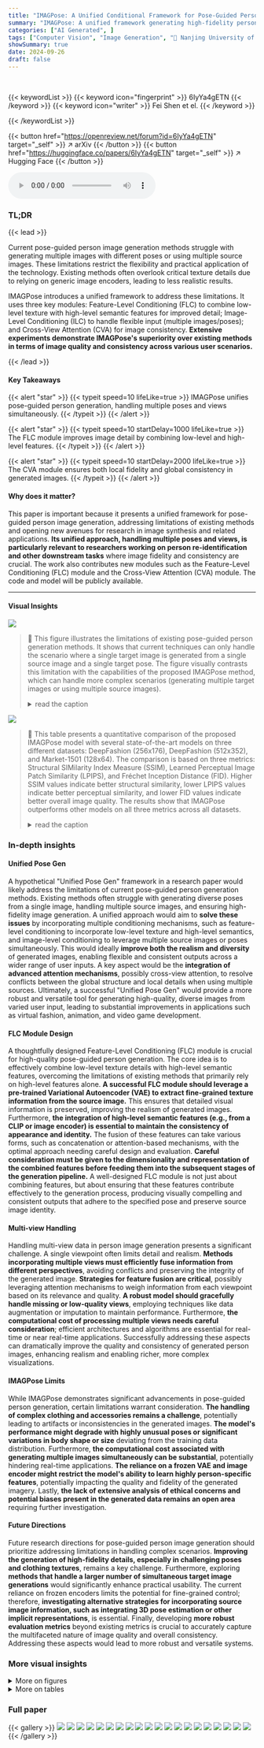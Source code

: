 ```yaml
---
title: "IMAGPose: A Unified Conditional Framework for Pose-Guided Person Generation"
summary: "IMAGPose: A unified framework generating high-fidelity person images from single or multiple source images & poses, addressing existing methods' limitations."
categories: ["AI Generated", ]
tags: ["Computer Vision", "Image Generation", "🏢 Nanjing University of Science and Technology",]
showSummary: true
date: 2024-09-26
draft: false
---
```


<br>

{{< keywordList >}}
{{< keyword icon="fingerprint" >}} 6IyYa4gETN {{< /keyword >}}
{{< keyword icon="writer" >}} Fei Shen et el. {{< /keyword >}}
 
{{< /keywordList >}}

{{< button href="https://openreview.net/forum?id=6IyYa4gETN" target="_self" >}}
↗ arXiv
{{< /button >}}
{{< button href="https://huggingface.co/papers/6IyYa4gETN" target="_self" >}}
↗ Hugging Face
{{< /button >}}



<audio controls>
    <source src="https://ai-paper-reviewer.com/6IyYa4gETN/podcast.wav" type="audio/wav">
    Your browser does not support the audio element.
</audio>


### TL;DR


{{< lead >}}

Current pose-guided person image generation methods struggle with generating multiple images with different poses or using multiple source images.  These limitations restrict the flexibility and practical application of the technology.  Existing methods often overlook critical texture details due to relying on generic image encoders, leading to less realistic results. 

IMAGPose introduces a unified framework to address these limitations.  It uses three key modules: Feature-Level Conditioning (FLC) to combine low-level texture with high-level semantic features for improved detail; Image-Level Conditioning (ILC) to handle flexible input (multiple images/poses); and Cross-View Attention (CVA) for image consistency.  **Extensive experiments demonstrate IMAGPose's superiority over existing methods in terms of image quality and consistency across various user scenarios.**

{{< /lead >}}


#### Key Takeaways

{{< alert "star" >}}
{{< typeit speed=10 lifeLike=true >}} IMAGPose unifies pose-guided person generation, handling multiple poses and views simultaneously. {{< /typeit >}}
{{< /alert >}}

{{< alert "star" >}}
{{< typeit speed=10 startDelay=1000 lifeLike=true >}} The FLC module improves image detail by combining low-level and high-level features. {{< /typeit >}}
{{< /alert >}}

{{< alert "star" >}}
{{< typeit speed=10 startDelay=2000 lifeLike=true >}} The CVA module ensures both local fidelity and global consistency in generated images. {{< /typeit >}}
{{< /alert >}}

#### Why does it matter?
This paper is important because it presents a unified framework for pose-guided person image generation, addressing limitations of existing methods and opening new avenues for research in image synthesis and related applications.  **Its unified approach, handling multiple poses and views, is particularly relevant to researchers working on  person re-identification and other downstream tasks** where image fidelity and consistency are crucial. The work also contributes new modules such as the Feature-Level Conditioning (FLC) module and the Cross-View Attention (CVA) module. The code and model will be publicly available.

------
#### Visual Insights



![](https://ai-paper-reviewer.com/6IyYa4gETN/figures_1_1.jpg)

> 🔼 This figure illustrates the limitations of existing pose-guided person generation methods.  It shows that current techniques can only handle the scenario where a single target image is generated from a single source image and a single target pose.  The figure visually contrasts this limitation with the capabilities of the proposed IMAGPose method, which can handle more complex scenarios (generating multiple target images or using multiple source images).
> <details>
> <summary>read the caption</summary>
> Figure 1: Existing methods can only support generating a target image from one source image and one target pose.
> </details>





![](https://ai-paper-reviewer.com/6IyYa4gETN/tables_5_1.jpg)

> 🔼 This table presents a quantitative comparison of the proposed IMAGPose model with several state-of-the-art models on three different datasets: DeepFashion (256x176), DeepFashion (512x352), and Market-1501 (128x64).  The comparison is based on three metrics: Structural SIMilarity Index Measure (SSIM), Learned Perceptual Image Patch Similarity (LPIPS), and Fréchet Inception Distance (FID). Higher SSIM values indicate better structural similarity, lower LPIPS values indicate better perceptual similarity, and lower FID values indicate better overall image quality. The results show that IMAGPose outperforms other models on all three metrics across all datasets.
> <details>
> <summary>read the caption</summary>
> Table 1: Quantitative comparison of the proposed IMAGPose with several state-of-the-art models.
> </details>





### In-depth insights


#### Unified Pose Gen
A hypothetical "Unified Pose Gen" framework in a research paper would likely address the limitations of current pose-guided person generation methods.  Existing methods often struggle with generating diverse poses from a single image, handling multiple source images, and ensuring high-fidelity image generation. A unified approach would aim to **solve these issues** by incorporating multiple conditioning mechanisms, such as feature-level conditioning to incorporate low-level texture and high-level semantics, and image-level conditioning to leverage multiple source images or poses simultaneously. This would ideally **improve both the realism and diversity** of generated images, enabling flexible and consistent outputs across a wider range of user inputs.  A key aspect would be the **integration of advanced attention mechanisms**, possibly cross-view attention, to resolve conflicts between the global structure and local details when using multiple sources. Ultimately, a successful "Unified Pose Gen" would provide a more robust and versatile tool for generating high-quality, diverse images from varied user input, leading to substantial improvements in applications such as virtual fashion, animation, and video game development.

#### FLC Module Design
A thoughtfully designed Feature-Level Conditioning (FLC) module is crucial for high-quality pose-guided person generation.  The core idea is to effectively combine low-level texture details with high-level semantic features, overcoming the limitations of existing methods that primarily rely on high-level features alone.  **A successful FLC module should leverage a pre-trained Variational Autoencoder (VAE) to extract fine-grained texture information from the source image.** This ensures that detailed visual information is preserved, improving the realism of generated images.  Furthermore, **the integration of high-level semantic features (e.g., from a CLIP or image encoder) is essential to maintain the consistency of appearance and identity.** The fusion of these features can take various forms, such as concatenation or attention-based mechanisms, with the optimal approach needing careful design and evaluation.  **Careful consideration must be given to the dimensionality and representation of the combined features before feeding them into the subsequent stages of the generation pipeline.**  A well-designed FLC module is not just about combining features, but about ensuring that these features contribute effectively to the generation process, producing visually compelling and consistent outputs that adhere to the specified pose and preserve source image identity.

#### Multi-view Handling
Handling multi-view data in person image generation presents a significant challenge.  A single viewpoint often limits detail and realism.  **Methods incorporating multiple views must efficiently fuse information from different perspectives**, avoiding conflicts and preserving the integrity of the generated image.  **Strategies for feature fusion are critical**, possibly leveraging attention mechanisms to weigh information from each viewpoint based on its relevance and quality.  **A robust model should gracefully handle missing or low-quality views**, employing techniques like data augmentation or imputation to maintain performance.  Furthermore, **the computational cost of processing multiple views needs careful consideration**; efficient architectures and algorithms are essential for real-time or near real-time applications.  Successfully addressing these aspects can dramatically improve the quality and consistency of generated person images, enhancing realism and enabling richer, more complex visualizations.

#### IMAGPose Limits
While IMAGPose demonstrates significant advancements in pose-guided person generation, certain limitations warrant consideration.  **The handling of complex clothing and accessories remains a challenge**, potentially leading to artifacts or inconsistencies in the generated images.  **The model's performance might degrade with highly unusual poses or significant variations in body shape or size** deviating from the training data distribution.  Furthermore, **the computational cost associated with generating multiple images simultaneously can be substantial**, potentially hindering real-time applications.  **The reliance on a frozen VAE and image encoder might restrict the model's ability to learn highly person-specific features**, potentially impacting the quality and fidelity of the generated imagery. Lastly, **the lack of extensive analysis of ethical concerns and potential biases present in the generated data remains an open area** requiring further investigation.

#### Future Directions
Future research directions for pose-guided person image generation should prioritize addressing limitations in handling complex scenarios.  **Improving the generation of high-fidelity details, especially in challenging poses and clothing textures**, remains a key challenge.  Furthermore, exploring **methods that handle a larger number of simultaneous target image generations** would significantly enhance practical usability.  The current reliance on frozen encoders limits the potential for fine-grained control; therefore, **investigating alternative strategies for incorporating source image information, such as integrating 3D pose estimation or other implicit representations**, is essential.  Finally, developing **more robust evaluation metrics** beyond existing metrics is crucial to accurately capture the multifaceted nature of image quality and overall consistency.  Addressing these aspects would lead to more robust and versatile systems.


### More visual insights

<details>
<summary>More on figures
</summary>


![](https://ai-paper-reviewer.com/6IyYa4gETN/figures_3_1.jpg)

> 🔼 This figure illustrates the architecture of the IMAGPose model, a unified conditional framework for pose-guided person generation.  It highlights the three main modules: Feature-Level Conditioning (FLC), Image-Level Conditioning (ILC), and Cross-View Attention (CVA). The FLC module addresses the issue of missing texture details by combining low-level and high-level features. The ILC module handles diverse user scenarios by injecting variable numbers of source images and using a masking strategy. The CVA module ensures image consistency by using a combination of global and local cross-attention.  The figure shows the flow of data through these modules, starting from the source image and target pose(s) and culminating in the generation of high-quality target person images.
> <details>
> <summary>read the caption</summary>
> Figure 2: The IMAGPose is a unified conditional framework designed to generate high-fidelity and high-quality target person images under various conditions. IMAGPose aims to address the issue of detail texture loss, achieve an alignment of person images and poses, and ensure the person images' local fidelity and global consistency.
> </details>



![](https://ai-paper-reviewer.com/6IyYa4gETN/figures_4_1.jpg)

> 🔼 This figure illustrates how the masking strategy in the IMAGPose framework adapts to different user scenarios.  Panel (a) shows the process of generating multiple target images from multiple target poses. The input includes multiple target poses and a single source image. The multiple target images are combined into a single 'joint image', then masked according to the masking strategy. A joint pose is also created. Panel (b) demonstrates the process of generating a single target image from multiple source images and a single target pose.  This involves masking a single target image and combining it with multiple source images to create a 'joint image', along with the creation of a 'joint pose'. The masking strategy ensures that the model can handle various inputs flexibly, allowing for different combinations of source images and target poses.
> <details>
> <summary>read the caption</summary>
> Figure 3: The masking strategy flexibly unify different user scenarios.
> </details>



![](https://ai-paper-reviewer.com/6IyYa4gETN/figures_4_2.jpg)

> 🔼 The figure illustrates the Cross-View Attention (CVA) module's architecture.  The input feature is first split into four smaller local features. Each local feature then undergoes a projection, self-attention, and another projection before being joined back together to form a single output feature.  This process allows the CVA module to capture both global and local relationships within the image.
> <details>
> <summary>read the caption</summary>
> Figure 4: Illustration of the CVA module.
> </details>



![](https://ai-paper-reviewer.com/6IyYa4gETN/figures_6_1.jpg)

> 🔼 This figure presents a qualitative comparison of IMAGPose with other state-of-the-art models on the DeepFashion dataset.  Each row shows the ground truth (GT), source image, target pose, and the results generated by various models including ADGAN, PISE, GFLA, DPTN, CASD, NTED, PIDM, PoCoLD, CFLD, PCDMs, and IMAGPose. The figure allows for visual evaluation of the different models' performance in terms of image quality, clothing details, and pose accuracy.
> <details>
> <summary>read the caption</summary>
> Figure 5: Qualitative comparisons with several state-of-the-art models on the DeepFashion dataset.
> </details>



![](https://ai-paper-reviewer.com/6IyYa4gETN/figures_7_1.jpg)

> 🔼 This figure presents a bar chart summarizing the results of a user study conducted on the DeepFashion dataset to evaluate the performance of IMAGPose and other state-of-the-art methods.  The chart displays the percentage of images misclassified as real (G2R), the percentage of real images misclassified as generated (R2G), and the percentage of times a method's generated images were judged as superior (Jab). Higher values in all three metrics indicate better performance.  The results show that IMAGPose significantly outperforms other methods across all three metrics.
> <details>
> <summary>read the caption</summary>
> Figure 6: User study results on DeepFashion in terms of R2G, G2R and Jab metric. Higher values in these three metrics indicate better performance.
> </details>



![](https://ai-paper-reviewer.com/6IyYa4gETN/figures_7_2.jpg)

> 🔼 This figure shows the quantitative comparison results of IMAGPose under three different user scenarios on the DeepFashion dataset.  Scenario T1 replicates the target pose in the joint pose; T2 replicates the source image in the joint image; and T3 uses multiple different source images.  The graph plots SSIM, LPIPS, and FID scores against training steps for each scenario. This demonstrates IMAGPose's ability to adapt and maintain competitive performance across diverse user inputs.
> <details>
> <summary>read the caption</summary>
> Figure 7: Quantitative comparison of IMAGPose under different user scenarios on the DeepFashion dataset.
> </details>



![](https://ai-paper-reviewer.com/6IyYa4gETN/figures_7_3.jpg)

> 🔼 This figure shows a comparison of the speed and performance (SSIM) of IMAGPose and several other state-of-the-art methods.  IMAGPose demonstrates significantly faster generation speeds while maintaining competitive SSIM scores compared to methods like PoCoLD, PIDM, CFLD, and PCDMs. The results highlight the efficiency gains achieved by IMAGPose's architecture.
> <details>
> <summary>read the caption</summary>
> Figure 8: Results of speed and performance.
> </details>



![](https://ai-paper-reviewer.com/6IyYa4gETN/figures_8_1.jpg)

> 🔼 This figure shows visual results comparing the performance of IMAGPose across three different user scenarios.  The first three columns demonstrate the generation of a single target image from a single source image and a single target pose, with variations in the way the input data is handled (T1, T2, T3). The last column (IMAGPose*) shows the generation of multiple target images with different poses simultaneously, from a single source image. The figure visually demonstrates the model's ability to maintain consistency and photorealism across the different conditions.
> <details>
> <summary>read the caption</summary>
> Figure 12: More visual comparison of our model’s uniformity across different user scenarios.
> </details>



![](https://ai-paper-reviewer.com/6IyYa4gETN/figures_14_1.jpg)

> 🔼 This figure shows a qualitative comparison of IMAGPose against several state-of-the-art methods on the DeepFashion dataset.  Each row presents a different example, showing the ground truth (GT) image and the results generated by PoCoLD, CFLD, PCDMs, and IMAGPose. The comparison highlights the differences in clothing detail, pose accuracy, and overall image quality between the different models, demonstrating IMAGPose's superior performance in generating high-fidelity and detailed person images.
> <details>
> <summary>read the caption</summary>
> Figure 10: More qualitative comparisons between IMAGPose and SOTA methods on the DeepFashion dataset.
> </details>



![](https://ai-paper-reviewer.com/6IyYa4gETN/figures_15_1.jpg)

> 🔼 This figure illustrates the limitation of existing diffusion models for image generation and how IMAGPose addresses it. (a) shows the standard approach of existing models that only generates a single image using one source image and one target pose. (b) shows how IMAGPose can generate multiple images from a single source image with multiple target poses simultaneously.
> <details>
> <summary>read the caption</summary>
> Figure 11: (a) The schematic diagram of the common frameworks based on existing diffusion models can only support generating a target image from a single source image and a single target pose. (b) During the development of IMAGPose, we devised a proprietary model to address the scenarios of generating multiple target images with different poses simultaneously.
> </details>



![](https://ai-paper-reviewer.com/6IyYa4gETN/figures_17_1.jpg)

> 🔼 This figure shows a visual comparison of IMAGPose's performance across three different user scenarios. The first column shows the results for the default setting (one source image and one target pose), the second column shows results for generating a target image from multiple source images, and the third column shows results for generating multiple target images from a single source image.  The results demonstrate the model's consistency and ability to generate high-quality images across various scenarios.
> <details>
> <summary>read the caption</summary>
> Figure 12: More visual comparison of our model's uniformity across different user scenarios.
> </details>



![](https://ai-paper-reviewer.com/6IyYa4gETN/figures_18_1.jpg)

> 🔼 This figure shows an example question from a user study evaluating the realism of images generated by the IMAGPose model.  Participants were asked to determine if the shown image of a woman was real or fake.  This is one example from a larger set of questions used to assess the model's performance compared to other models and human perception.
> <details>
> <summary>read the caption</summary>
> Figure 13: An example question used in our user study for pose-guided person image synthesis.
> </details>



</details>




<details>
<summary>More on tables
</summary>


![](https://ai-paper-reviewer.com/6IyYa4gETN/tables_8_1.jpg)
> 🔼 This table presents a quantitative comparison of the proposed IMAGPose model against several other state-of-the-art models on the DeepFashion and Market-1501 datasets.  The comparison uses three metrics: Structural Similarity Index Measure (SSIM), Learned Perceptual Image Patch Similarity (LPIPS), and Fréchet Inception Distance (FID). Higher SSIM values indicate better image quality, while lower LPIPS and FID values suggest better perceptual similarity and better overall image quality, respectively.  The results show that IMAGPose outperforms other models across all three metrics on both datasets.
> <details>
> <summary>read the caption</summary>
> Table 1: Quantitative comparison of the proposed IMAGPose with several state-of-the-art models.
> </details>

![](https://ai-paper-reviewer.com/6IyYa4gETN/tables_8_2.jpg)
> 🔼 This table presents a quantitative comparison of the proposed IMAGPose model with several state-of-the-art models on two benchmark datasets: DeepFashion and Market-1501.  The comparison uses three metrics: SSIM (Structural Similarity Index), LPIPS (Learned Perceptual Image Patch Similarity), and FID (Fréchet Inception Distance). Higher SSIM values indicate better structural similarity, while lower LPIPS and FID values suggest better perceptual similarity and better overall image quality, respectively. The table shows that IMAGPose outperforms other methods across both datasets and metrics, demonstrating its improved performance in pose-guided person image generation.
> <details>
> <summary>read the caption</summary>
> Table 1: Quantitative comparison of the proposed IMAGPose with several state-of-the-art models.
> </details>

![](https://ai-paper-reviewer.com/6IyYa4gETN/tables_8_3.jpg)
> 🔼 This table presents a quantitative comparison of the proposed IMAGPose model with several state-of-the-art models on the DeepFashion and Market-1501 datasets.  The comparison is based on three metrics: Structural Similarity Index Measure (SSIM), Learned Perceptual Image Patch Similarity (LPIPS), and Fréchet Inception Distance (FID). Higher SSIM values indicate better image quality, lower LPIPS values indicate better perceptual similarity, and lower FID values indicate better model performance.  The table allows for a direct comparison of IMAGPose against existing methods and highlights its performance advantages.
> <details>
> <summary>read the caption</summary>
> Table 1: Quantitative comparison of the proposed IMAGPose with several state-of-the-art models.
> </details>

![](https://ai-paper-reviewer.com/6IyYa4gETN/tables_13_1.jpg)
> 🔼 This table presents a quantitative comparison of the proposed IMAGPose model against several state-of-the-art models on three different datasets: DeepFashion (256x176 and 512x352 resolutions), and Market-1501 (128x64 resolution).  The comparison uses three standard metrics for evaluating image generation quality: Structural Similarity Index Measure (SSIM), Learned Perceptual Image Patch Similarity (LPIPS), and Fréchet Inception Distance (FID).  Higher SSIM values indicate better structural similarity, lower LPIPS values indicate better perceptual similarity, and lower FID values indicate better overall image quality.  The table allows for a direct comparison of IMAGPose's performance relative to other existing methods on these datasets.
> <details>
> <summary>read the caption</summary>
> Table 1: Quantitative comparison of the proposed IMAGPose with several state-of-the-art models.
> </details>

![](https://ai-paper-reviewer.com/6IyYa4gETN/tables_13_2.jpg)
> 🔼 This table presents a quantitative comparison of the proposed IMAGPose model against several state-of-the-art models on different datasets.  The comparison uses three metrics: SSIM (Structural Similarity Index Measure), LPIPS (Learned Perceptual Image Patch Similarity), and FID (Fréchet Inception Distance). Higher SSIM values indicate better structural similarity, while lower LPIPS and FID values indicate better perceptual similarity and better overall image quality.  The results show IMAGPose's superior performance compared to existing methods.
> <details>
> <summary>read the caption</summary>
> Table 1: Quantitative comparison of the proposed IMAGPose with several state-of-the-art models.
> </details>

![](https://ai-paper-reviewer.com/6IyYa4gETN/tables_15_1.jpg)
> 🔼 This table presents a quantitative comparison of the proposed IMAGPose model against several state-of-the-art models on the DeepFashion and Market-1501 datasets.  The comparison uses three metrics: SSIM (structural similarity index), LPIPS (learned perceptual image patch similarity), and FID (Fréchet inception distance). Higher SSIM values indicate better image quality, while lower LPIPS and FID values represent better perceptual similarity and better overall image generation, respectively.  The results show that IMAGPose outperforms other models across various metrics and datasets.
> <details>
> <summary>read the caption</summary>
> Table 1: Quantitative comparison of the proposed IMAGPose with several state-of-the-art models.
> </details>

</details>




### Full paper

{{< gallery >}}
<img src="https://ai-paper-reviewer.com/6IyYa4gETN/1.png" class="grid-w50 md:grid-w33 xl:grid-w25" />
<img src="https://ai-paper-reviewer.com/6IyYa4gETN/2.png" class="grid-w50 md:grid-w33 xl:grid-w25" />
<img src="https://ai-paper-reviewer.com/6IyYa4gETN/3.png" class="grid-w50 md:grid-w33 xl:grid-w25" />
<img src="https://ai-paper-reviewer.com/6IyYa4gETN/4.png" class="grid-w50 md:grid-w33 xl:grid-w25" />
<img src="https://ai-paper-reviewer.com/6IyYa4gETN/5.png" class="grid-w50 md:grid-w33 xl:grid-w25" />
<img src="https://ai-paper-reviewer.com/6IyYa4gETN/6.png" class="grid-w50 md:grid-w33 xl:grid-w25" />
<img src="https://ai-paper-reviewer.com/6IyYa4gETN/7.png" class="grid-w50 md:grid-w33 xl:grid-w25" />
<img src="https://ai-paper-reviewer.com/6IyYa4gETN/8.png" class="grid-w50 md:grid-w33 xl:grid-w25" />
<img src="https://ai-paper-reviewer.com/6IyYa4gETN/9.png" class="grid-w50 md:grid-w33 xl:grid-w25" />
<img src="https://ai-paper-reviewer.com/6IyYa4gETN/10.png" class="grid-w50 md:grid-w33 xl:grid-w25" />
<img src="https://ai-paper-reviewer.com/6IyYa4gETN/11.png" class="grid-w50 md:grid-w33 xl:grid-w25" />
<img src="https://ai-paper-reviewer.com/6IyYa4gETN/12.png" class="grid-w50 md:grid-w33 xl:grid-w25" />
<img src="https://ai-paper-reviewer.com/6IyYa4gETN/13.png" class="grid-w50 md:grid-w33 xl:grid-w25" />
<img src="https://ai-paper-reviewer.com/6IyYa4gETN/14.png" class="grid-w50 md:grid-w33 xl:grid-w25" />
<img src="https://ai-paper-reviewer.com/6IyYa4gETN/15.png" class="grid-w50 md:grid-w33 xl:grid-w25" />
<img src="https://ai-paper-reviewer.com/6IyYa4gETN/16.png" class="grid-w50 md:grid-w33 xl:grid-w25" />
<img src="https://ai-paper-reviewer.com/6IyYa4gETN/17.png" class="grid-w50 md:grid-w33 xl:grid-w25" />
<img src="https://ai-paper-reviewer.com/6IyYa4gETN/18.png" class="grid-w50 md:grid-w33 xl:grid-w25" />
<img src="https://ai-paper-reviewer.com/6IyYa4gETN/19.png" class="grid-w50 md:grid-w33 xl:grid-w25" />
<img src="https://ai-paper-reviewer.com/6IyYa4gETN/20.png" class="grid-w50 md:grid-w33 xl:grid-w25" />
{{< /gallery >}}